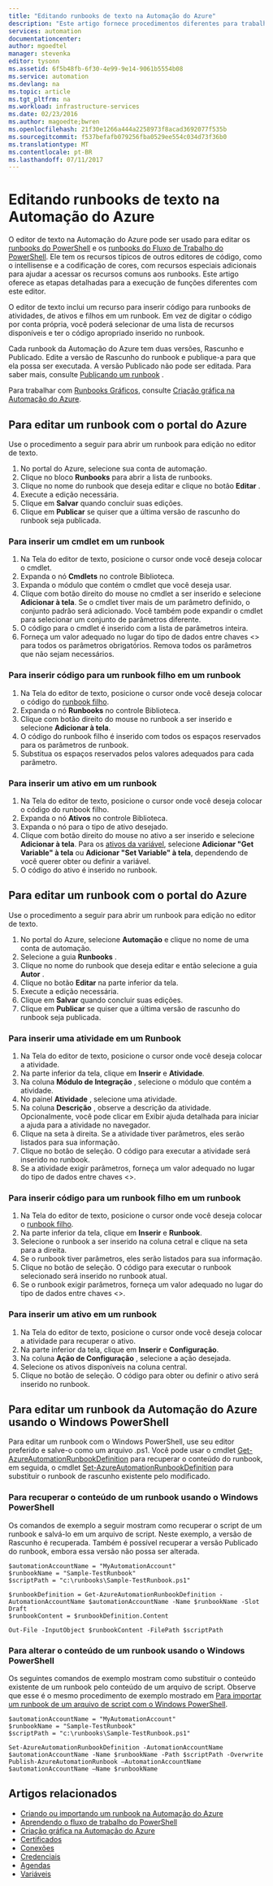```yaml
---
title: "Editando runbooks de texto na Automação do Azure"
description: "Este artigo fornece procedimentos diferentes para trabalhar com runbooks do PowerShell e do Fluxo de Trabalho do PowerShell na Automação do Azure usando o editor de texto."
services: automation
documentationcenter: 
author: mgoedtel
manager: stevenka
editor: tysonn
ms.assetid: 6f5b48fb-6f30-4e99-9e14-9061b5554b08
ms.service: automation
ms.devlang: na
ms.topic: article
ms.tgt_pltfrm: na
ms.workload: infrastructure-services
ms.date: 02/23/2016
ms.author: magoedte;bwren
ms.openlocfilehash: 21f30e1266a444a2258973f8acad3692077f535b
ms.sourcegitcommit: f537befafb079256fba0529ee554c034d73f36b0
ms.translationtype: MT
ms.contentlocale: pt-BR
ms.lasthandoff: 07/11/2017
---
```

# <a name="editing-textual-runbooks-in-azure-automation"></a>Editando runbooks de texto na Automação do Azure
O editor de texto na Automação do Azure pode ser usado para editar os [runbooks do PowerShell](automation-runbook-types.md#powershell-runbooks) e os [runbooks do Fluxo de Trabalho do PowerShell](automation-runbook-types.md#powershell-workflow-runbooks). Ele tem os recursos típicos de outros editores de código, como o intellisense e a codificação de cores, com recursos especiais adicionais para ajudar a acessar os recursos comuns aos runbooks.  Este artigo oferece as etapas detalhadas para a execução de funções diferentes com este editor.

O editor de texto inclui um recurso para inserir código para runbooks de atividades, de ativos e filhos em um runbook. Em vez de digitar o código por conta própria, você poderá selecionar de uma lista de recursos disponíveis e ter o código apropriado inserido no runbook.

Cada runbook da Automação do Azure tem duas versões, Rascunho e Publicado. Edite a versão de Rascunho do runbook e publique-a para que ela possa ser executada. A versão Publicado não pode ser editada. Para saber mais, consulte [Publicando um runbook](automation-creating-importing-runbook.md#publishing-a-runbook) .

Para trabalhar com [Runbooks Gráficos](automation-runbook-types.md#graphical-runbooks), consulte [Criação gráfica na Automação do Azure](automation-graphical-authoring-intro.md).

## <a name="to-edit-a-runbook-with-the-azure-portal"></a>Para editar um runbook com o portal do Azure
Use o procedimento a seguir para abrir um runbook para edição no editor de texto.

1. No portal do Azure, selecione sua conta de automação.
2. Clique no bloco **Runbooks** para abrir a lista de runbooks.
3. Clique no nome do runbook que deseja editar e clique no botão **Editar** .
4. Execute a edição necessária.
5. Clique em **Salvar** quando concluir suas edições.
6. Clique em **Publicar** se quiser que a última versão de rascunho do runbook seja publicada.

### <a name="to-insert-a-cmdlet-into-a-runbook"></a>Para inserir um cmdlet em um runbook
1. Na Tela do editor de texto, posicione o cursor onde você deseja colocar o cmdlet.
2. Expanda o nó **Cmdlets** no controle Biblioteca.
3. Expanda o módulo que contém o cmdlet que você deseja usar.
4. Clique com botão direito do mouse no cmdlet a ser inserido e selecione **Adicionar à tela**.  Se o cmdlet tiver mais de um parâmetro definido, o conjunto padrão será adicionado.  Você também pode expandir o cmdlet para selecionar um conjunto de parâmetros diferente.
5. O código para o cmdlet é inserido com a lista de parâmetros inteira.
6. Forneça um valor adequado no lugar do tipo de dados entre chaves <> para todos os parâmetros obrigatórios.  Remova todos os parâmetros que não sejam necessários.

### <a name="to-insert-code-for-a-child-runbook-into-a-runbook"></a>Para inserir código para um runbook filho em um runbook
1. Na Tela do editor de texto, posicione o cursor onde você deseja colocar o código do [runbook filho](automation-child-runbooks.md).
2. Expanda o nó **Runbooks** no controle Biblioteca.
3. Clique com botão direito do mouse no runbook a ser inserido e selecione **Adicionar à tela**.
4. O código do runbook filho é inserido com todos os espaços reservados para os parâmetros de runbook.
5. Substitua os espaços reservados pelos valores adequados para cada parâmetro.

### <a name="to-insert-an-asset-into-a-runbook"></a>Para inserir um ativo em um runbook
1. Na Tela do editor de texto, posicione o cursor onde você deseja colocar o código do runbook filho.
2. Expanda o nó **Ativos** no controle Biblioteca.
3. Expanda o nó para o tipo de ativo desejado.
4. Clique com botão direito do mouse no ativo a ser inserido e selecione **Adicionar à tela**.  Para os [ativos da variável](automation-variables.md), selecione **Adicionar "Get Variable" à tela** ou **Adicionar "Set Variable" à tela**, dependendo de você querer obter ou definir a variável.
5. O código do ativo é inserido no runbook.

## <a name="to-edit-a-runbook-with-the-azure-portal"></a>Para editar um runbook com o portal do Azure
Use o procedimento a seguir para abrir um runbook para edição no editor de texto.

1. No portal do Azure, selecione **Automação** e clique no nome de uma conta de automação.
2. Selecione a guia **Runbooks** .
3. Clique no nome do runbook que deseja editar e então selecione a guia **Autor** .
4. Clique no botão **Editar** na parte inferior da tela.
5. Execute a edição necessária.
6. Clique em **Salvar** quando concluir suas edições.
7. Clique em **Publicar** se quiser que a última versão de rascunho do runbook seja publicada.

### <a name="to-insert-an-activity-into-a-runbook"></a>Para inserir uma atividade em um Runbook
1. Na Tela do editor de texto, posicione o cursor onde você deseja colocar a atividade.
2. Na parte inferior da tela, clique em **Inserir** e **Atividade**.
3. Na coluna **Módulo de Integração** , selecione o módulo que contém a atividade.
4. No painel **Atividade** , selecione uma atividade.
5. Na coluna **Descrição** , observe a descrição da atividade. Opcionalmente, você pode clicar em Exibir ajuda detalhada para iniciar a ajuda para a atividade no navegador.
6. Clique na seta à direita.  Se a atividade tiver parâmetros, eles serão listados para sua informação.
7. Clique no botão de seleção.  O código para executar a atividade será inserido no runbook.
8. Se a atividade exigir parâmetros, forneça um valor adequado no lugar do tipo de dados entre chaves <>.

### <a name="to-insert-code-for-a-child-runbook-into-a-runbook"></a>Para inserir código para um runbook filho em um runbook
1. Na Tela do editor de texto, posicione o cursor onde você deseja colocar o [runbook filho](automation-child-runbooks.md).
2. Na parte inferior da tela, clique em **Inserir** e **Runbook**.
3. Selecione o runbook a ser inserido na coluna cetral e clique na seta para a direita.
4. Se o runbook tiver parâmetros, eles serão listados para sua informação.
5. Clique no botão de seleção.  O código para executar o runbook selecionado será inserido no runbook atual.
6. Se o runbook exigir parâmetros, forneça um valor adequado no lugar do tipo de dados entre chaves <>.

### <a name="to-insert-an-asset-into-a-runbook"></a>Para inserir um ativo em um runbook
1. Na Tela do editor de texto, posicione o cursor onde você deseja colocar a atividade para recuperar o ativo.
2. Na parte inferior da tela, clique em **Inserir** e **Configuração**.
3. Na coluna **Ação de Configuração** , selecione a ação desejada.
4. Selecione os ativos disponíveis na coluna central.
5. Clique no botão de seleção.  O código para obter ou definir o ativo será inserido no runbook.

## <a name="to-edit-an-azure-automation-runbook-using-windows-powershell"></a>Para editar um runbook da Automação do Azure usando o Windows PowerShell
Para editar um runbook com o Windows PowerShell, use seu editor preferido e salve-o como um arquivo .ps1. Você pode usar o cmdlet [Get-AzureAutomationRunbookDefinition](http://aka.ms/runbookauthor/cmdlet/getazurerunbookdefinition) para recuperar o conteúdo do runbook, em seguida, o cmdlet [Set-AzureAutomationRunbookDefinition](http://aka.ms/runbookauthor/cmdlet/setazurerunbookdefinition) para substituir o runbook de rascunho existente pelo modificado.

### <a name="to-retrieve-the-contents-of-a-runbook-using-windows-powershell"></a>Para recuperar o conteúdo de um runbook usando o Windows PowerShell
Os comandos de exemplo a seguir mostram como recuperar o script de um runbook e salvá-lo em um arquivo de script. Neste exemplo, a versão de Rascunho é recuperada. Também é possível recuperar a versão Publicado do runbook, embora essa versão não possa ser alterada.

    $automationAccountName = "MyAutomationAccount"
    $runbookName = "Sample-TestRunbook"
    $scriptPath = "c:\runbooks\Sample-TestRunbook.ps1"

    $runbookDefinition = Get-AzureAutomationRunbookDefinition -AutomationAccountName $automationAccountName -Name $runbookName -Slot Draft
    $runbookContent = $runbookDefinition.Content

    Out-File -InputObject $runbookContent -FilePath $scriptPath

### <a name="to-change-the-contents-of-a-runbook-using-windows-powershell"></a>Para alterar o conteúdo de um runbook usando o Windows PowerShell
Os seguintes comandos de exemplo mostram como substituir o conteúdo existente de um runbook pelo conteúdo de um arquivo de script. Observe que esse é o mesmo procedimento de exemplo mostrado em [Para importar um runbook de um arquivo de script com o Windows PowerShell](automation-creating-importing-runbook.md).

    $automationAccountName = "MyAutomationAccount"
    $runbookName = "Sample-TestRunbook"
    $scriptPath = "c:\runbooks\Sample-TestRunbook.ps1"

    Set-AzureAutomationRunbookDefinition -AutomationAccountName $automationAccountName -Name $runbookName -Path $scriptPath -Overwrite
    Publish-AzureAutomationRunbook –AutomationAccountName $automationAccountName –Name $runbookName

## <a name="related-articles"></a>Artigos relacionados
* [Criando ou importando um runbook na Automação do Azure](automation-creating-importing-runbook.md)
* [Aprendendo o fluxo de trabalho do PowerShell](automation-powershell-workflow.md)
* [Criação gráfica na Automação do Azure](automation-graphical-authoring-intro.md)
* [Certificados](automation-certificates.md)
* [Conexões](automation-connections.md)
* [Credenciais](automation-credentials.md)
* [Agendas](automation-schedules.md)
* [Variáveis](automation-variables.md)
